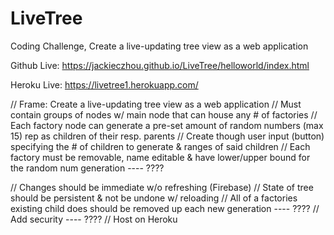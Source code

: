 # LiveTree
Coding Challenge, Create a live-updating tree view as a web application


Github Live:
https://jackieczhou.github.io/LiveTree/helloworld/index.html

Heroku Live:
https://livetree1.herokuapp.com/



// Frame: Create a live-updating tree view as a web application
// Must contain groups of nodes w/ main node that can house any # of factories
// Each factory node can generate a pre-set amount of random numbers (max 15) rep as children of their resp. parents
// Create though user input (button) specifying the # of children to generate & ranges of said children
// Each factory must be removable, name editable & have lower/upper bound for the random num generation ---- ????

// Changes should be immediate w/o refreshing (Firebase)
// State of tree should be persistent & not be undone w/ reloading
// All of a factories existing child does should be removed up each new generation ---- ????
// Add security ---- ????
// Host on Heroku
